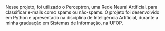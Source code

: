 Nesse projeto, foi utilizado o Perceptron, uma Rede Neural Artificial, para classificar e-mails como spams ou não-spams. O projeto foi desenvolvido em Python e apresentado na disciplina de Inteligência Artificial, durante a minha graduação em Sistemas de Informação, na UFOP.
